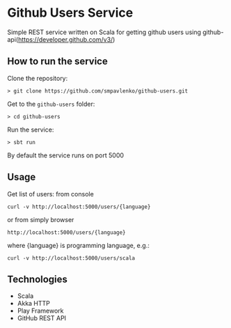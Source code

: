 # Github Users Service
Simple REST service written on Scala for getting github users using github-api(https://developer.github.com/v3/)

## How to run the service
Clone the repository:
```
> git clone https://github.com/smpavlenko/github-users.git
```

Get to the `github-users` folder:
```
> cd github-users
```

Run the service:
```
> sbt run
```

By default the service runs on port 5000

## Usage

Get list of users:
from console
```
curl -v http://localhost:5000/users/{language}
```
or from simply browser
```
http://localhost:5000/users/{language}
```
where {language} is programming language, e.g.:
```
curl -v http://localhost:5000/users/scala
```

## Technologies

- Scala
- Akka HTTP
- Play Framework
- GitHub REST API
